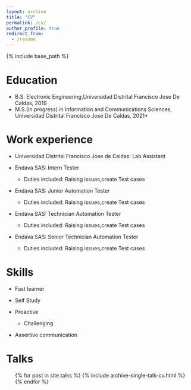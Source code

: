 ```yaml
---
layout: archive
title: "CV"
permalink: /cv/
author_profile: true
redirect_from:
  - /resume
---
```


{% include base_path %}

Education
======
* B.S. Electronic Engineering,Universidad Distrital Francisco Jose De Caldas, 2019
* M.S.(In progress) in Information and Communications Sciences, Universidad Distrital Francisco Jose De Caldas, 2021*

Work experience
======
* Universidad Distrital Francisco Jose de Caldas: Lab Assistant

* Endava SAS: Intern Tester
  * Duties included: Raising issues,create Test cases

* Endava SAS: Junior Automation Tester
  * Duties included: Raising issues,create Test cases

* Endava SAS: Technician Automation Tester
  * Duties included: Raising issues,create Test cases

* Endava SAS: Senior Technician Automation Tester
  * Duties included: Raising issues,create Test cases
  
Skills
======
* Fast learner
* Self Study
* Proactive
  * Challenging

* Assertive communication


<!-- Publications
======
  <ul>{% for post in site.publications %}
    {% include archive-single-cv.html %}
  {% endfor %}</ul> -->
  
Talks
======
  <ul>{% for post in site.talks %}
    {% include archive-single-talk-cv.html %}
  {% endfor %}</ul>
  
<!-- Teaching
======
  <ul>{% for post in site.teaching %}
    {% include archive-single-cv.html %}
  {% endfor %}</ul> -->
  
<!-- Service and leadership
======
* Currently signed in to 43 different slack teams -->
